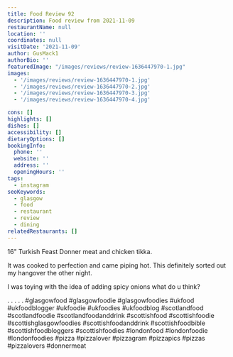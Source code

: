 ```yaml
---
title: Food Review 92
description: Food review from 2021-11-09
restaurantName: null
location: ''
coordinates: null
visitDate: '2021-11-09'
author: GusMack1
authorBio: ''
featuredImage: "/images/reviews/review-1636447970-1.jpg"
images:
  - '/images/reviews/review-1636447970-1.jpg'
  - '/images/reviews/review-1636447970-2.jpg'
  - '/images/reviews/review-1636447970-3.jpg'
  - '/images/reviews/review-1636447970-4.jpg'

cons: []
highlights: []
dishes: []
accessibility: []
dietaryOptions: []
bookingInfo:
  phone: ''
  website: ''
  address: ''
  openingHours: ''
tags:
  - instagram
seoKeywords:
  - glasgow
  - food
  - restaurant
  - review
  - dining
relatedRestaurants: []
---
```

16" Turkish Feast
Donner meat and chicken tikka.

It was cooked to perfection and came piping hot. This definitely sorted out my hangover the other night.

I was toying with the idea of adding spicy onions what do u think? 

.
.
.
.
.
#glasgowfood #glasgowfoodie #glasgowfoodies #ukfood #ukfoodblogger #ukfoodie #ukfoodies #ukfoodblog #scotlandfood #scotlandfoodie #scotlandfoodanddrink #scottishfood #scottishfoodie #scottishglasgowfoodies #scottishfoodanddrink #scottishfoodbible #scottishfoodbloggers #scottishfoodies #londonfood #londonfoodie #londonfoodies #pizza #pizzalover #pizzagram #pizzapics #pizzas #pizzalovers #donnermeat
